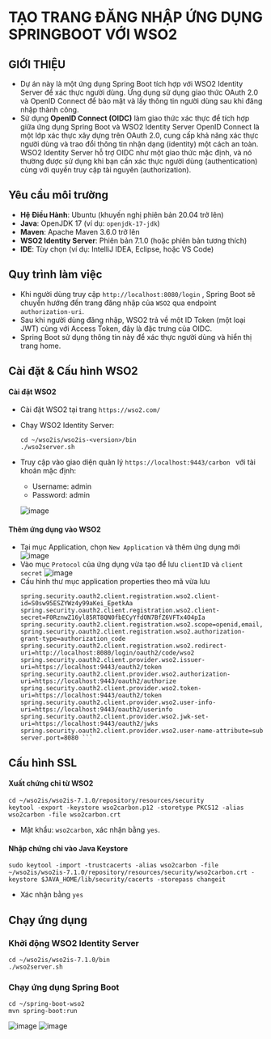# TẠO TRANG ĐĂNG NHẬP ỨNG DỤNG SPRINGBOOT VỚI WSO2 
## GIỚI THIỆU 
- Dự án này là một ứng dụng Spring Boot tích hợp với WSO2 Identity Server để xác thực người dùng. Ứng dụng sử dụng giao thức OAuth 2.0 và OpenID Connect để bảo mật và lấy thông tin người dùng sau khi đăng nhập thành công.
- Sử dụng **OpenID Connect (OIDC)** làm giao thức xác thực để tích hợp giữa ứng dụng Spring Boot và WSO2 Identity Server
OpenID Connect là một lớp xác thực xây dựng trên OAuth 2.0, cung cấp khả năng xác thực người dùng và trao đổi thông tin nhận dạng (identity) một cách an toàn.
WSO2 Identity Server hỗ trợ OIDC như một giao thức mặc định, và nó thường được sử dụng khi bạn cần xác thực người dùng (authentication) cùng với quyền truy cập tài nguyên (authorization).

## Yêu cầu môi trường 
- **Hệ Điều Hành**: Ubuntu (khuyến nghị phiên bản 20.04 trở lên)
- **Java**: OpenJDK 17 (ví dụ: `openjdk-17-jdk`)
- **Maven**: Apache Maven 3.6.0 trở lên
- **WSO2 Identity Server**: Phiên bản 7.1.0 (hoặc phiên bản tương thích)
- **IDE**: Tùy chọn (ví dụ: IntelliJ IDEA, Eclipse, hoặc VS Code)

## Quy trình làm việc 
- Khi người dùng truy cập ``` http://localhost:8080/login ``` , Spring Boot sẽ chuyển hướng đến trang đăng nhập của ``` WSO2 ``` qua endpoint ``` authorization-uri ```.
- Sau khi người dùng đăng nhập, WSO2 trả về một ID Token (một loại JWT) cùng với Access Token, đây là đặc trưng của OIDC.
- Spring Boot sử dụng thông tin này để xác thực người dùng và hiển thị trang home.
  
## Cài đặt & Cấu hình WSO2
#### Cài đặt WSO2 
- Cài đặt WSO2 tại trang ```https://wso2.com/ ```
- Chạy WSO2 Identity Server:
  ```
  cd ~/wso2is/wso2is-<version>/bin
  ./wso2server.sh
  ```
- Truy cập vào giao diện quản lý ```https://localhost:9443/carbon ``` với tài khoản mặc định:
  + Username: admin
  + Password: admin

  ![image](https://github.com/user-attachments/assets/37bca68d-30b7-4ae7-acb5-041279d13768)

#### Thêm ứng dụng vào WSO2 
- Tại mục Application, chọn ``` New Application ``` và thêm ứng dụng mới 
  ![image](https://github.com/user-attachments/assets/013a2f1d-88de-407b-b820-b2a0d2660336)
- Vào mục ``` Protocol ``` của ứng dụng vừa tạo để lưu ``` clientID ``` và ```client secret```
  ![image](https://github.com/user-attachments/assets/0c8cdbe8-c25e-4004-b053-32565c401848)
- Cấu hình thư mục application properties theo mã vừa lưu
  ```
  spring.security.oauth2.client.registration.wso2.client-id=S0sw95ESZYWz4y99aKei_EpetkAa
  spring.security.oauth2.client.registration.wso2.client-secret=F0RznwZ16yl85RT8QN0fbECyYfdON7BfZ6VFTx4O4pIa
  spring.security.oauth2.client.registration.wso2.scope=openid,email,profile
  spring.security.oauth2.client.registration.wso2.authorization-grant-type=authorization_code
  spring.security.oauth2.client.registration.wso2.redirect-uri=http://localhost:8080/login/oauth2/code/wso2
  spring.security.oauth2.client.provider.wso2.issuer-uri=https://localhost:9443/oauth2/token
  spring.security.oauth2.client.provider.wso2.authorization-uri=https://localhost:9443/oauth2/authorize
  spring.security.oauth2.client.provider.wso2.token-uri=https://localhost:9443/oauth2/token
  spring.security.oauth2.client.provider.wso2.user-info-uri=https://localhost:9443/oauth2/userinfo
  spring.security.oauth2.client.provider.wso2.jwk-set-uri=https://localhost:9443/oauth2/jwks
  spring.security.oauth2.client.provider.wso2.user-name-attribute=sub
  server.port=8080 ```

## Cấu hình SSL 
#### Xuất chứng chỉ từ WSO2 
```
cd ~/wso2is/wso2is-7.1.0/repository/resources/security
keytool -export -keystore wso2carbon.p12 -storetype PKCS12 -alias wso2carbon -file wso2carbon.crt
```
- Mật khẩu: ` wso2carbon `, xác nhận bằng `yes`.
#### Nhập chứng chỉ vào Java Keystore
```
sudo keytool -import -trustcacerts -alias wso2carbon -file ~/wso2is/wso2is-7.1.0/repository/resources/security/wso2carbon.crt -keystore $JAVA_HOME/lib/security/cacerts -storepass changeit
```
- Xác nhận bằng `yes`

## Chạy ứng dụng
### Khởi động WSO2 Identity Server
```
cd ~/wso2is/wso2is-7.1.0/bin
./wso2server.sh
```
### Chạy ứng dụng Spring Boot
```
cd ~/spring-boot-wso2
mvn spring-boot:run
```
![image](https://github.com/user-attachments/assets/154c847f-41f4-4a56-84f5-63921b9f3bd7)
![image](https://github.com/user-attachments/assets/4afeb575-71e3-4358-8d39-bf10c41419c2)



